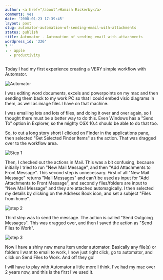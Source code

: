```yaml
---
author: <a href="/about">Hamish Rickerby</a>
comments: yes
date: '2008-01-23 17:39:45'
layout: post
slug: automator-automation-of-sending-email-with-attachments
status: publish
title: Automator - Automation of sending email with attachments
wordpress_id: '226'
? ''
: - apple
  - productivity
---
```


Today I had my first experience creating a VERY simple workflow with Automator.

<img id="image179" src="http://hamishrickerby.com/wp-content/uploads/2008/01/icalbirthdaysleopard_20071126175350-thumb.jpg" alt="Automator" />

I was editing word documents, excels and powerpoints on my mac and then sending them back to my work PC so that I could embed visio diagrams in them, as well as image files I have on that machine.

I was emailing lots and lots of files, and doing it over and over again, so I thought there must be a better way to do this.  Even Windows has a "Send To" option in Explorer, so the mighty OSX 10.4 should be able to do that too.

So, to cut a long story short I clicked on Finder in the applications pane, then selected "Get Selected Finder Items" as the action.  That was dragged over to the workflow area.

<img id="image181" src="http://hamishrickerby.com/wp-content/uploads/2008/01/step1.png" alt="Step 1" />

Then, I checked out the actions in Mail.  This was a bit confusing, because initially I tried to run "New Mail Message", and then "Add Attachments to Front Message".  This second step is unnecessary.  First of all "New Mail Message" returns "Mail Messages" and can't be used as input for "Add Attachments to Front Message", and secondly files/folders are input to "New Mail Message" and they are attached automagically.  I then selected my details by clicking on the Address Book icon, and set a subject "Files from home".

<img id="image182" src="http://hamishrickerby.com/wp-content/uploads/2008/01/step2.png" alt="step 2" />

Third step was to send the message.  The action is called "Send Outgoing Messages".  This was dragged over, and then I saved the action as "Send Files to Work".

<img id="image183" src="http://hamishrickerby.com/wp-content/uploads/2008/01/step3.png" alt="step 3" />

Now I have a shiny new menu item under automator.  Basically any file(s) or folders I want to email to work, I now just right click, go to automator, and click on Send Files to Work.  And off they go!

I will have to play with Automator a little more I think.  I've had my mac over 2 years now, and this is the first I've used it.